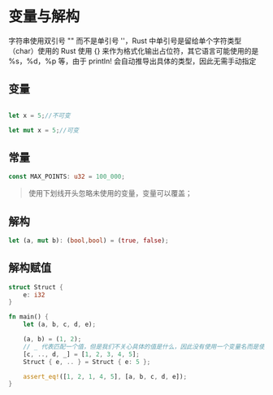 # 变量与解构

字符串使用双引号 "" 而不是单引号 ''，Rust 中单引号是留给单个字符类型（char）使用的
Rust 使用 {} 来作为格式化输出占位符，其它语言可能使用的是 %s，%d，%p 等，由于 println! 会自动推导出具体的类型，因此无需手动指定

## 变量

```rust

let x = 5;//不可变

let mut x = 5;//可变
```

## 常量

```rust
const MAX_POINTS: u32 = 100_000;
```

> 使用下划线开头忽略未使用的变量，变量可以覆盖；

## 解构

```rust
let (a, mut b): (bool,bool) = (true, false);
```

## 解构赋值

```rust
struct Struct {
    e: i32
}

fn main() {
    let (a, b, c, d, e);

    (a, b) = (1, 2);
    // _ 代表匹配一个值，但是我们不关心具体的值是什么，因此没有使用一个变量名而是使用了 _
    [c, .., d, _] = [1, 2, 3, 4, 5];
    Struct { e, .. } = Struct { e: 5 };

    assert_eq!([1, 2, 1, 4, 5], [a, b, c, d, e]);
}
```

